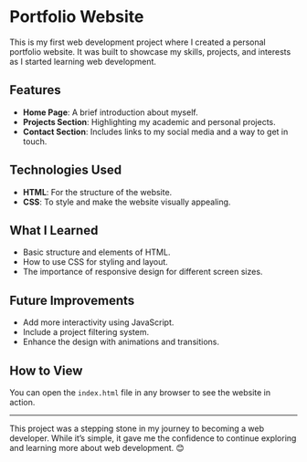 # Portfolio Website

This is my first web development project where I created a personal portfolio website. It was built to showcase my skills, projects, and interests as I started learning web development.

## Features
- **Home Page**: A brief introduction about myself.
- **Projects Section**: Highlighting my academic and personal projects.
- **Contact Section**: Includes links to my social media and a way to get in touch.

## Technologies Used
- **HTML**: For the structure of the website.
- **CSS**: To style and make the website visually appealing.

## What I Learned
- Basic structure and elements of HTML.
- How to use CSS for styling and layout.
- The importance of responsive design for different screen sizes.

## Future Improvements
- Add more interactivity using JavaScript.
- Include a project filtering system.
- Enhance the design with animations and transitions.

## How to View
You can open the `index.html` file in any browser to see the website in action.

---

This project was a stepping stone in my journey to becoming a web developer. While it’s simple, it gave me the confidence to continue exploring and learning more about web development. 😊
